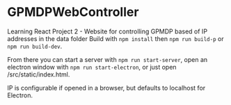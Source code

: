 # GPMDPWebController
Learning React Project 2 - Website for controlling GPMDP based of IP addresses in the data folder
Build with `npm install` then `npm run build-p` or `npm run build-dev`. 

From there you can start a server with `npm run start-server`, open an electron window with `npm run start-electron`, or just open /src/static/index.html.

IP is configurable if opened in a browser, but defaults to localhost for Electron.